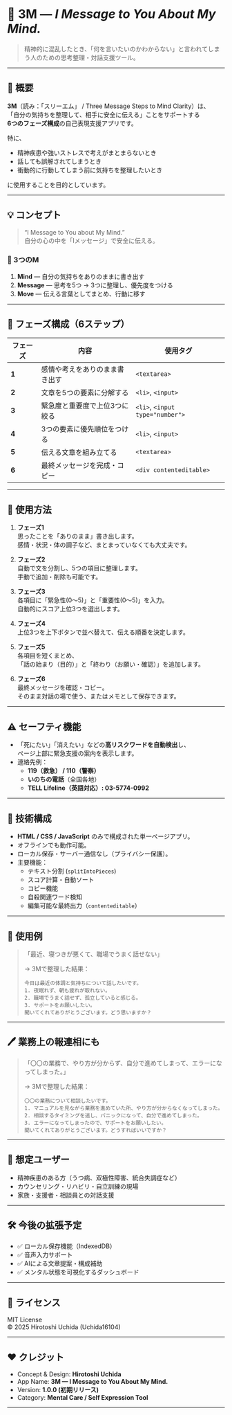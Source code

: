 # 🧠 3M — *I Message to You About My Mind.*

> 精神的に混乱したとき、「何を言いたいのかわからない」と言われてしまう人のための思考整理・対話支援ツール。

---

## 🌱 概要

**3M**（読み：「スリーエム」 / Three Message Steps to Mind Clarity）は、  
「自分の気持ちを整理して、相手に安全に伝える」ことをサポートする  
**6つのフェーズ構成**の自己表現支援アプリです。

特に、  
- 精神疾患や強いストレスで考えがまとまらないとき  
- 話しても誤解されてしまうとき  
- 衝動的に行動してしまう前に気持ちを整理したいとき  

に使用することを目的としています。

---

## 💡 コンセプト

> “I Message to You about My Mind.”  
> 自分の心の中を「Iメッセージ」で安全に伝える。

### 🧭 3つのM
1. **Mind** — 自分の気持ちをありのままに書き出す  
2. **Message** — 思考を5つ → 3つに整理し、優先度をつける  
3. **Move** — 伝える言葉としてまとめ、行動に移す  

---

## 🧩 フェーズ構成（6ステップ）

| フェーズ | 内容 | 使用タグ |
|-----------|-------|-----------|
| **1** | 感情や考えをありのまま書き出す | `<textarea>` |
| **2** | 文章を5つの要素に分解する | `<li>`, `<input>` |
| **3** | 緊急度と重要度で上位3つに絞る | `<li>`, `<input type="number">` |
| **4** | 3つの要素に優先順位をつける | `<li>`, `<input>` |
| **5** | 伝える文章を組み立てる | `<textarea>` |
| **6** | 最終メッセージを完成・コピー | `<div contenteditable>` |

---

## 🧠 使用方法

1. **フェーズ1**  
   思ったことを「ありのまま」書き出します。  
   感情・状況・体の調子など、まとまっていなくても大丈夫です。

2. **フェーズ2**  
   自動で文を分割し、5つの項目に整理します。  
   手動で追加・削除も可能です。

3. **フェーズ3**  
   各項目に「緊急性(0〜5)」と「重要性(0〜5)」を入力。  
   自動的にスコア上位3つを選出します。

4. **フェーズ4**  
   上位3つを上下ボタンで並べ替えて、伝える順番を決定します。

5. **フェーズ5**  
   各項目を短くまとめ、  
   「話の始まり（目的）」と「終わり（お願い・確認）」を追加します。

6. **フェーズ6**  
   最終メッセージを確認・コピー。  
   そのまま対話の場で使う、またはメモとして保存できます。

---

## ⚠️ セーフティ機能

- 「死にたい」「消えたい」などの**高リスクワードを自動検出**し、  
  ページ上部に緊急支援の案内を表示します。  
- 連絡先例：  
  - **119（救急） / 110（警察）**  
  - **いのちの電話**（全国各地）  
  - **TELL Lifeline（英語対応）: 03-5774-0992**

---

## 🧩 技術構成

- **HTML / CSS / JavaScript** のみで構成された単一ページアプリ。  
- オフラインでも動作可能。  
- ローカル保存・サーバー通信なし（プライバシー保護）。  
- 主要機能：
  - テキスト分割 (`splitIntoPieces`)
  - スコア計算・自動ソート
  - コピー機能
  - 自殺関連ワード検知
  - 編集可能な最終出力（`contenteditable`）

---

## 💬 使用例

> 「最近、寝つきが悪くて、職場でうまく話せない」  
>  
> → 3Mで整理した結果：
>
> ```
> 今日は最近の体調と気持ちについて話したいです。
> 1. 夜眠れず、朝も疲れが取れない。
> 2. 職場でうまく話せず、孤立していると感じる。
> 3. サポートをお願いしたい。
> 聞いてくれてありがとうございます。どう思いますか？
> ```

---

## 🖊️ 業務上の報連相にも

> 「〇〇の業務で、やり方が分からず、自分で進めてしまって、エラーになってしまった。」
>
> → 3Mで整理した結果：
>
> ```
> 〇〇の業務について相談したいです。
> 1. マニュアルを見ながら業務を進めていた所、やり方が分からなくなってしまった。
> 2. 相談するタイミングを逃し、パニックになって、自分で進めてしまった。
> 3. エラーになってしまったので、サポートをお願いしたい。
> 聞いてくれてありがとうございます。どうすればいいですか？
> ```

---

## 👥 想定ユーザー

- 精神疾患のある方（うつ病、双極性障害、統合失調症など）
- カウンセリング・リハビリ・自立訓練の現場
- 家族・支援者・相談員との対話支援

---

## 🛠 今後の拡張予定

- ✅ ローカル保存機能（IndexedDB）
- ✅ 音声入力サポート
- ✅ AIによる文章提案・構成補助
- ✅ メンタル状態を可視化するダッシュボード

---

## 📜 ライセンス

MIT License  
© 2025 Hirotoshi Uchida (Uchida16104)

---

## ❤️ クレジット

- Concept & Design: **Hirotoshi Uchida**  
- App Name: **3M — I Message to You About My Mind.**  
- Version: **1.0.0 (初期リリース)**  
- Category: **Mental Care / Self Expression Tool**

---
